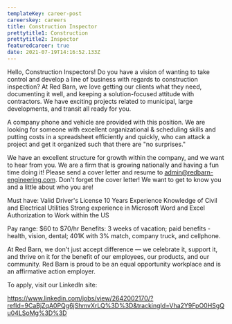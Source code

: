 ```yaml
---
templateKey: career-post
careerskey: careers
title: Construction Inspector
prettytitle1: Construction
prettytitle2: Inspector
featuredcareer: true
date: 2021-07-19T14:16:52.133Z
---
```

Hello, Construction Inspectors!
Do you have a vision of wanting to take control and develop a line of business with regards to construction inspection? At Red Barn, we love getting our clients what they need, documenting it well, and keeping a solution-focused attitude with contractors. We have exciting projects related to municipal, large developments, and transit all ready for you.

A company phone and vehicle are provided with this position. We are looking for someone with excellent organizational & scheduling skills and putting costs in a spreadsheet efficiently and quickly, who can attack a project and get it organized such that there are "no surprises."

We have an excellent structure for growth within the company, and we want to hear from you. We are a firm that is growing nationally and having a fun time doing it! Please send a cover letter and resume to admin@redbarn-engineering.com. Don't forget the cover letter! We want to get to know you and a little about who you are!

Must have:
Valid Driver's License                                                                                                                                                                                                            10 Years Experience                                                                                                                                                Knowledge of Civil and Electrical Utilities                                                                                                                          Strong experience in Microsoft Word and Excel                                                                                               Authorization to Work within the US

Pay range: $60 to $70/hr
Benefits: 3 weeks of vacation; paid benefits - health, vision, dental; 401K with 3% match, company truck, and cellphone.

At Red Barn, we don't just accept difference — we celebrate it, support it, and thrive on it for the benefit of our employees, our products, and our community. Red Barn is proud to be an equal opportunity workplace and is an affirmative action employer.

To apply, visit our LinkedIn site:

<https://www.linkedin.com/jobs/view/2642002170/?refId=9CaBjZqA0PQg6jShmvXrLQ%3D%3D&trackingId=Vha2Y9FpO0HSgQu04LSoMg%3D%3D>
